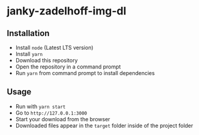 # janky-zadelhoff-img-dl

## Installation

* Install `node` (Latest LTS version)
* Install `yarn`
* Download this repository
* Open the repository in a command prompt
* Run `yarn` from command prompt to install dependencies

## Usage

* Run with `yarn start`
* Go to `http://127.0.0.1:3000`
* Start your download from the browser
* Downloaded files appear in the `target` folder inside of the project folder
